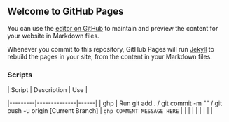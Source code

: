 ## Welcome to GitHub Pages

You can use the [editor on GitHub](https://github.com/williamsnash/Useful-Scripts/edit/gh-pages/index.md) to maintain and preview the content for your website in Markdown files.

Whenever you commit to this repository, GitHub Pages will run [Jekyll](https://jekyllrb.com/) to rebuild the pages in your site, from the content in your Markdown files.

### Scripts
| Script  | Description  | Use  |

|---------|--------------|------|
|  ghp |  Run git add . / git commit -m "" / git push -u origin [Current Branch] | ```ghp COMMENT MESSAGE HERE```  |
|   |   |   |
|   |   |   |
